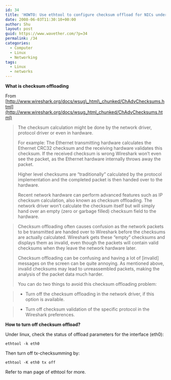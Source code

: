 ```yaml
---
id: 34
title: 'HOWTO: Use ethtool to configure checksum offload for NICs under Linux'
date: 2008-06-03T11:30:10+00:00
author: Shu
layout: post
guid: https://www.wavether.com/?p=34
permalink: /34
categories:
  - Computer
  - Linux
  - Networking
tags:
  - Linux
  - networks
---
```

**What is checksum offloading**

From  [http://www.wireshark.org/docs/wsug\_html\_chunked/ChAdvChecksums.html](http://www.wireshark.org/docs/wsug_html_chunked/ChAdvChecksums.html)

> The checksum calculation might be done by the network driver, protocol driver or even in hardware.
> 
> For example: The Ethernet transmitting hardware calculates the Ethernet CRC32 checksum and the receiving hardware validates this checksum. If the received checksum is wrong Wireshark won&#8217;t even see the packet, as the Ethernet hardware internally throws away the packet.
> 
> Higher level checksums are &#8220;traditionally&#8221; calculated by the protocol implementation and the completed packet is then handed over to the hardware.
> 
> Recent network hardware can perform advanced features such as IP checksum calculation, also known as checksum offloading. The network driver won&#8217;t calculate the checksum itself but will simply hand over an empty (zero or garbage filled) checksum field to the hardware.
  
> Checksum offloading often causes confusion as the network packets to be transmitted are handed over to Wireshark before the checksums are actually calculated. Wireshark gets these &#8220;empty&#8221; checksums and displays them as invalid, even though the packets will contain valid checksums when they leave the network hardware later.
> 
> Checksum offloading can be confusing and having a lot of [invalid] messages on the screen can be quite annoying. As mentioned above, invalid checksums may lead to unreassembled packets, making the analysis of the packet data much harder.
> 
> You can do two things to avoid this checksum offloading problem:
      
> * Turn off the checksum offloading in the network driver, if this option is available.
      
> * Turn off checksum validation of the specific protocol in the Wireshark preferences. 

**How to turn off checksum offload?**
  
Under linux, check the status of offload parameters for the interface (eth0):
  
`ethtool -k eth0`
  
Then turn off tx-checksumming by:
  
`ethtool -K eth0 tx off`
  
Refer to man page of ethtool for more.
